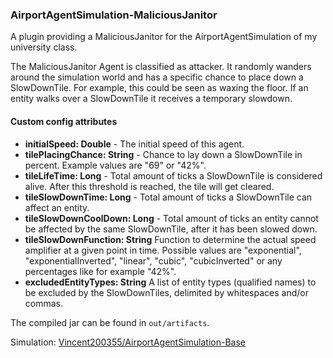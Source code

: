 ### AirportAgentSimulation-MaliciousJanitor

A plugin providing a MaliciousJanitor for the AirportAgentSimulation of my university class.

The MaliciousJanitor Agent is classified as attacker.
It randomly wanders around the simulation world and has a specific chance to place down a SlowDownTile. For example, this could be seen as waxing the floor.
If an entity walks over a SlowDownTile it receives a temporary slowdown.

#### Custom config attributes

- **initialSpeed: Double** - The initial speed of this agent.
- **tilePlacingChance: String** - Chance to lay down a SlowDownTile in percent. Example values are "69" or "42%".
- **tileLifeTime: Long** - Total amount of ticks a SlowDownTile is considered alive. After this threshold is reached, the tile will get cleared.
- **tileSlowDownTime: Long** - Total amount of ticks a SlowDownTile can affect an entity.
- **tileSlowDownCoolDown: Long** - Total amount of ticks an entity cannot be affected by the same SlowDownTile, after it has been slowed down.
- **tileSlowDownFunction: String** Function to determine the actual speed amplifier at a given point in time. Possible values are "exponential", "exponentialInverted", "linear", "cubic", "cubicInverted" or any percentages like for example "42%".
- **excludedEntityTypes: String** A list of entity types (qualified names) to be excluded by the SlowDownTiles, delimited by whitespaces and/or commas.

The compiled jar can be found in `out/artifacts`.

Simulation: [Vincent200355/AirportAgentSimulation-Base](https://github.com/Vincent200355/AirportAgentSimulation-Base)
